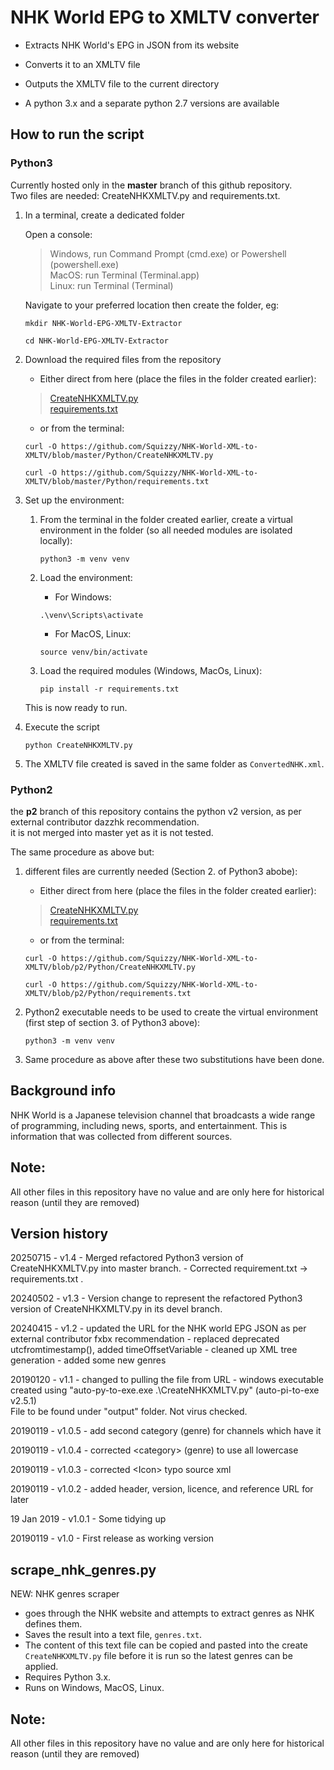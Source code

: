 # NHK World EPG to XMLTV converter

- Extracts NHK World's EPG in JSON from its website
- Converts it to an XMLTV file
- Outputs the XMLTV file to the current directory

- A python 3.x and a separate python 2.7 versions are available

## How to run the script

### Python3

Currently hosted only in the __master__ branch of this github repository.  
Two files are needed: CreateNHKXMLTV.py and requirements.txt.

1. In a terminal, create a dedicated folder

    Open a console:

    > Windows, run Command Prompt (cmd.exe) or Powershell (powershell.exe)  
    > MacOS: run Terminal (Terminal.app)  
    > Linux: run Terminal (Terminal)

    Navigate to your preferred location then create the folder, eg:

    ```shell
    mkdir NHK-World-EPG-XMLTV-Extractor
    ```  

    ```shell
    cd NHK-World-EPG-XMLTV-Extractor
    ```

2. Download the required files from the repository

    - Either direct from here (place the files in the folder created earlier):
    > [CreateNHKXMLTV.py](https://github.com/Squizzy/NHK-World-XML-to-XMLTV/blob/master/Python/CreateNHKXMLTV.py)  
    > [requirements.txt](https://github.com/Squizzy/NHK-World-XML-to-XMLTV/blob/master/Python/requirements.txt)

    - or from the terminal:  

    ```shell
    curl -O https://github.com/Squizzy/NHK-World-XML-to-XMLTV/blob/master/Python/CreateNHKXMLTV.py
    ```

    ```shell
    curl -O https://github.com/Squizzy/NHK-World-XML-to-XMLTV/blob/master/Python/requirements.txt
    ```

3. Set up the environment:

    1. From the terminal in the folder created earlier, create a virtual environment in the folder (so all needed modules are isolated locally):

        ```shell
        python3 -m venv venv
        ```

    2. Load the environment:

        - For Windows:

        ```shell
        .\venv\Scripts\activate
        ```

        - For MacOS, Linux:

        ```shell
        source venv/bin/activate
        ```

    3. Load the required modules (Windows, MacOs, Linux):

        ```shell
        pip install -r requirements.txt
        ```

    This is now ready to run.

4. Execute the script

    ```shell
    python CreateNHKXMLTV.py
    ```

5. The XMLTV file created is saved in the same folder as `ConvertedNHK.xml`.

### Python2

the __p2__ branch of this repository contains the python v2 version, as per external contributor dazzhk recommendation.  
it is not merged into master yet as it is not tested.

The same procedure as above but:  

1. different files are currently needed (Section 2. of Python3 abobe):

    - Either direct from here (place the files in the folder created earlier):

    > [CreateNHKXMLTV.py](https://github.com/Squizzy/NHK-World-XML-to-XMLTV/blob/p2/Python/CreateNHKXMLTV.py)  
    > [requirements.txt](https://github.com/Squizzy/NHK-World-XML-to-XMLTV/blob/p2/Python/requirements.txt)

    - or from the terminal:  

    ```shell
    curl -O https://github.com/Squizzy/NHK-World-XML-to-XMLTV/blob/p2/Python/CreateNHKXMLTV.py
    ```

    ```shell
    curl -O https://github.com/Squizzy/NHK-World-XML-to-XMLTV/blob/p2/Python/requirements.txt
    ```

2. Python2 executable needs to be used to create the virtual environment (first step of section 3. of Python3 above):

    ```shell
    python3 -m venv venv
    ```

3. Same procedure as above after these two substitutions have been done.

## Background info

NHK World is a Japanese television channel that broadcasts a wide range of programming, including news, sports, and entertainment.
This is information that was collected from different sources.

## Note:
All other files in this repository have no value and are only here for historical reason (until they are removed)

## Version history

20250715 - v1.4
    - Merged refactored Python3 version of CreateNHKXMLTV.py into master branch.
    - Corrected requirement.txt -> requirements.txt .

20240502 - v1.3
    - Version change to represent the refactored Python3 version of CreateNHKXMLTV.py in its devel branch.

20240415 - v1.2
    - updated the URL for the NHK world EPG JSON as per external contributor fxbx recommendation
    - replaced deprecated utcfromtimestamp(), added timeOffsetVariable
    - cleaned up XML tree generation
    - added some new genres

20190120 - v1.1
    - changed to pulling the file from URL
    - windows executable created using "auto-py-to-exe.exe .\CreateNHKXMLTV.py" (auto-pi-to-exe v2.5.1)\
      File to be found under "output" folder. Not virus checked.

20190119 - v1.0.5
    - add second category (genre) for channels which have it

20190119 - v1.0.4
    - corrected \<category\> (genre) to use all lowercase

20190119 - v1.0.3
    - corrected \<Icon\> typo source xml

20190119 - v1.0.2
    - added header, version, licence, and reference URL for later

19 Jan 2019 - v1.0.1
    - Some tidying up

20190119 - v1.0
    - First release as working version

## scrape_nhk_genres.py
NEW: NHK genres scraper
* goes through the NHK website and attempts to extract genres as NHK defines them.
* Saves the result into a text file, `genres.txt`.
* The content of this text file can be copied and pasted into the create `CreateNHKXMLTV.py` file before it is run so the latest genres can be applied.
* Requires Python 3.x.
* Runs on Windows, MacOS, Linux.


## Note:
All other files in this repository have no value and are only here for historical reason (until they are removed)